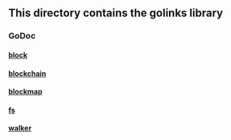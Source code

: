 ## This directory contains the golinks library

### GoDoc

#### [block](https://godoc.org/github.com/laughingcabbage/goLinks/types/block)

#### [blockchain](https://godoc.org/github.com/laughingcabbage/goLinks/types/blockchain)

#### [blockmap](https://godoc.org/github.com/laughingcabbage/goLinks/types/blockmap)

#### [fs](https://godoc.org/github.com/laughingcabbage/goLinks/types/fs)

#### [walker](https://godoc.org/github.com/laughingcabbage/goLinks/types/walker)